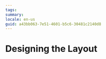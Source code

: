 ```yaml
---
tags: 
summary: 
locale: en-us
guid: a43bb063-7e51-4601-b5c6-30481c2140d8
---
```


# Designing the Layout
